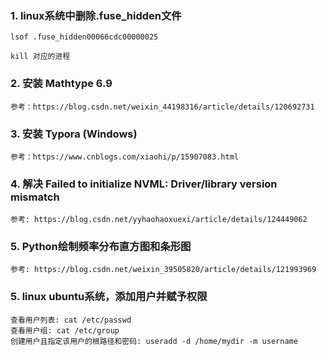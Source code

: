 ### 1. linux系统中删除.fuse_hidden文件

    lsof .fuse_hidden00066cdc00000025
    
    kill 对应的进程
    
### 2. 安装 Mathtype 6.9
    
    参考：https://blog.csdn.net/weixin_44198316/article/details/120692731
    
        
### 3. 安装 Typora (Windows)
    
    参考：https://www.cnblogs.com/xiaohi/p/15907083.html
    
### 4. 解决 Failed to initialize NVML: Driver/library version mismatch
    
    参考: https://blog.csdn.net/yyhaohaoxuexi/article/details/124449062
    
### 5. Python绘制频率分布直方图和条形图

    参考: https://blog.csdn.net/weixin_39505820/article/details/121993969
    
### 5. linux ubuntu系统，添加用户并赋予权限

    查看用户列表: cat /etc/passwd
    查看用户组: cat /etc/group
    创建用户且指定该用户的根路径和密码: useradd -d /home/mydir -m username
   
